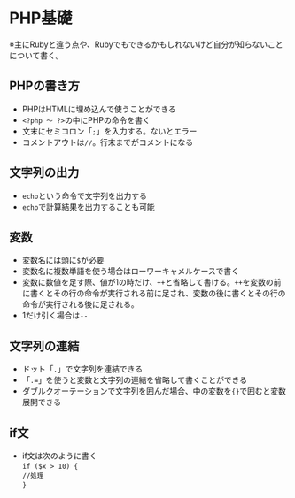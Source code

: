 # PHP基礎
※主にRubyと違う点や、Rubyでもできるかもしれないけど自分が知らないことについて書く。

## PHPの書き方
- PHPはHTMLに埋め込んで使うことができる
- `<?php 〜 ?>`の中にPHPの命令を書く
- 文末にセミコロン「`;`」を入力する。ないとエラー
- コメントアウトは`//`。行末までがコメントになる

## 文字列の出力
- `echo`という命令で文字列を出力する
- `echo`で計算結果を出力することも可能

## 変数
- 変数名には頭に`$`が必要
- 変数名に複数単語を使う場合はローワーキャメルケースで書く
- 変数に数値を足す際、値が1の時だけ、`++`と省略して書ける。`++`を変数の前に書くとその行の命令が実行される前に足され、変数の後に書くとその行の命令が実行される後に足される。
- 1だけ引く場合は`--`

## 文字列の連結
- ドット「`.`」で文字列を連結できる
- 「`.=`」を使うと変数と文字列の連結を省略して書くことができる
- ダブルクオーテーションで文字列を囲んだ場合、中の変数を`{}`で囲むと変数展開できる

## if文
- if文は次のように書く  
`if ($x > 10) {`  
  `//処理`  
`}` 
